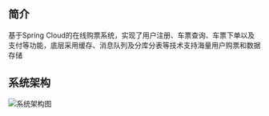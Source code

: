 ## 简介

基于Spring Cloud的在线购票系统，实现了用户注册、车票查询、车票下单以及支付等功能，底层采用缓存、消息队列及分库分表等技术支持海量用户购票和数据存储


## 系统架构

![系统架构图](https://s2.loli.net/2024/03/04/cbB9IxtZaqWhFzL.png)
